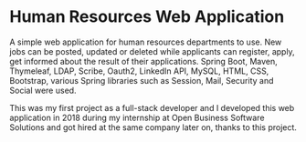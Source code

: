 # Human Resources Web Application
 A simple web application for human resources departments to use. New jobs can be posted, updated or deleted while applicants can register, apply, get informed about the result of their applications. Spring Boot, Maven, Thymeleaf, LDAP, Scribe, Oauth2, LinkedIn API, MySQL, HTML, CSS, Bootstrap, various Spring libraries such as Session, Mail, Security and Social were used.

This was my first project as a full-stack developer and I developed this web application in 2018 during my internship at Open Business Software Solutions and got hired at the same company later on, thanks to this project. 
